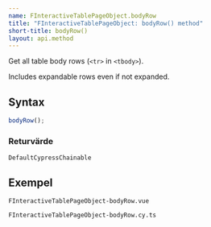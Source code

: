 ```yaml
---
name: FInteractiveTablePageObject.bodyRow
title: "FInteractiveTablePageObject: bodyRow() method"
short-title: bodyRow()
layout: api.method
---
```


Get all table body rows (`<tr>` in `<tbody>`).

Includes expandable rows even if not expanded.

## Syntax

```ts nocompile nolint
bodyRow();
```

### Returvärde

`DefaultCypressChainable`

## Exempel

```import static
FInteractiveTablePageObject-bodyRow.vue
```

```import
FInteractiveTablePageObject-bodyRow.cy.ts
```
